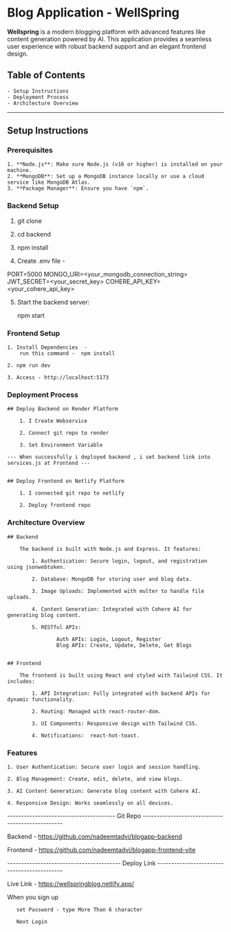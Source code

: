 # Blog Application - WellSpring

**Wellspring** is a modern blogging platform with advanced features like content generation powered by AI. This application provides a seamless user experience with robust backend support and an elegant frontend design.

## Table of Contents
    - Setup Instructions
    - Deployment Process
    - Architecture Overview

---

## Setup Instructions

### Prerequisites
    1. **Node.js**: Make sure Node.js (v16 or higher) is installed on your machine.
    2. **MongoDB**: Set up a MongoDB instance locally or use a cloud service like MongoDB Atlas.
    3. **Package Manager**: Ensure you have `npm`.

### Backend Setup

   1. git clone <repository-url>
    
   2. cd backend

   3. npm install

   4. Create .env file - 

   PORT=5000
   MONGO_URI=<your_mongodb_connection_string>
   JWT_SECRET=<your_secret_key>
   COHERE_API_KEY=<your_cohere_api_key>

   5. Start the backend server:

      npm start

### Frontend Setup

    1. Install Dependencies  -  
        run this command -  npm install   

    2. npm run dev

    3. Access - http://localhost:5173


### Deployment Process 
    
    ## Deploy Backend on Render Platform
      
        1. I Create Webservice 

        2. Connect git repo to render

        3. Set Environment Variable

    --- When successfully i deployed backend , i set backend link into services.js at Frontend ---


    ## Deploy Frontend on Netlify Platform
       
        1. I connected git repo to netlify

        2. Deploy frontend repo


### Architecture Overview

    ## Backend 

        The backend is built with Node.js and Express. It features:

            1. Authentication: Secure login, logout, and registration using jsonwebtoken.

            2. Database: MongoDB for storing user and blog data.

            3. Image Uploads: Implemented with multer to handle file uploads.

            4. Content Generation: Integrated with Cohere AI for generating blog content.

            5. RESTful APIs:

                    Auth APIs: Login, Logout, Register
                    Blog APIs: Create, Update, Delete, Get Blogs


    ## Frontend 

        The frontend is built using React and styled with Tailwind CSS. It includes:

            1. API Integration: Fully integrated with backend APIs for dynamic functionality.

            2. Routing: Managed with react-router-dom.

            3. UI Components: Responsive design with Tailwind CSS.

            4. Notifications:  react-hot-toast.

### Features

    1. User Authentication: Secure user login and session handling.

    2. Blog Management: Create, edit, delete, and view blogs.

    3. AI Content Generation: Generate blog content with Cohere AI.

    4. Responsive Design: Works seamlessly on all devices.       


 --------------------------------------- Git Repo -------------------------------------------------

 Backend - https://github.com/nadeemtadvi/blogapp-backend

 Frontend - https://github.com/nadeemtadvi/blogapp-frontend-vite

 ----------------------------------------- Deploy Link --------------------------------------------    

Live Link - https://wellspringblog.netlify.app/  

  When you sign up 
      
       set Password - type More Than 6 character

       Next Login 
